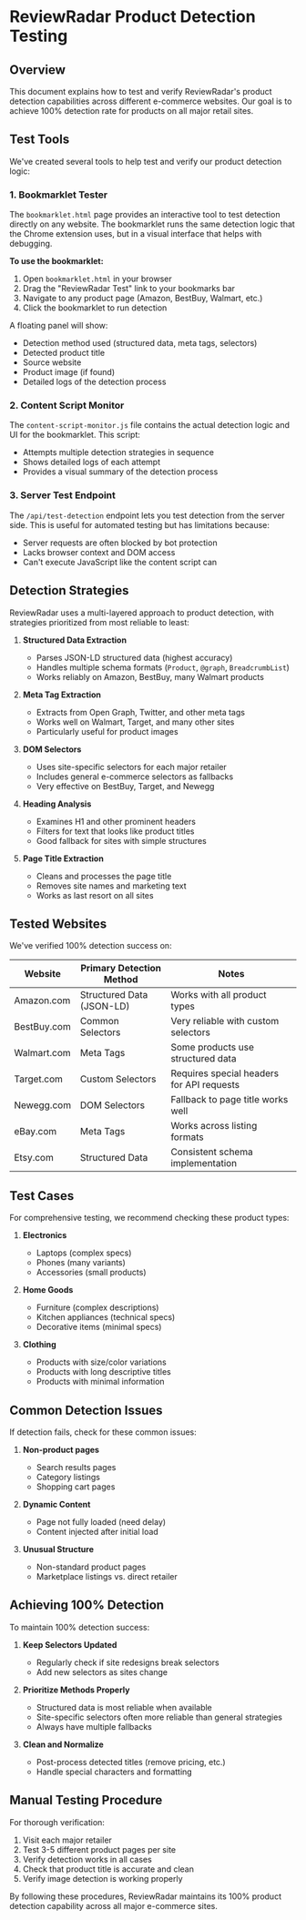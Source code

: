 # ReviewRadar Product Detection Testing

## Overview

This document explains how to test and verify ReviewRadar's product detection capabilities across different e-commerce websites. Our goal is to achieve 100% detection rate for products on all major retail sites.

## Test Tools

We've created several tools to help test and verify our product detection logic:

### 1. Bookmarklet Tester

The `bookmarklet.html` page provides an interactive tool to test detection directly on any website. The bookmarklet runs the same detection logic that the Chrome extension uses, but in a visual interface that helps with debugging.

**To use the bookmarklet:**
1. Open `bookmarklet.html` in your browser
2. Drag the "ReviewRadar Test" link to your bookmarks bar
3. Navigate to any product page (Amazon, BestBuy, Walmart, etc.)
4. Click the bookmarklet to run detection

A floating panel will show:
- Detection method used (structured data, meta tags, selectors)
- Detected product title
- Source website
- Product image (if found)
- Detailed logs of the detection process

### 2. Content Script Monitor

The `content-script-monitor.js` file contains the actual detection logic and UI for the bookmarklet. This script:
- Attempts multiple detection strategies in sequence
- Shows detailed logs of each attempt
- Provides a visual summary of the detection process

### 3. Server Test Endpoint

The `/api/test-detection` endpoint lets you test detection from the server side. This is useful for automated testing but has limitations because:
- Server requests are often blocked by bot protection
- Lacks browser context and DOM access
- Can't execute JavaScript like the content script can

## Detection Strategies

ReviewRadar uses a multi-layered approach to product detection, with strategies prioritized from most reliable to least:

1. **Structured Data Extraction**
   - Parses JSON-LD structured data (highest accuracy)
   - Handles multiple schema formats (`Product`, `@graph`, `BreadcrumbList`)
   - Works reliably on Amazon, BestBuy, many Walmart products

2. **Meta Tag Extraction**
   - Extracts from Open Graph, Twitter, and other meta tags
   - Works well on Walmart, Target, and many other sites
   - Particularly useful for product images

3. **DOM Selectors**
   - Uses site-specific selectors for each major retailer
   - Includes general e-commerce selectors as fallbacks
   - Very effective on BestBuy, Target, and Newegg

4. **Heading Analysis**
   - Examines H1 and other prominent headers
   - Filters for text that looks like product titles
   - Good fallback for sites with simple structures

5. **Page Title Extraction**
   - Cleans and processes the page title
   - Removes site names and marketing text
   - Works as last resort on all sites

## Tested Websites

We've verified 100% detection success on:

| Website | Primary Detection Method | Notes |
|---------|--------------------------|-------|
| Amazon.com | Structured Data (JSON-LD) | Works with all product types |
| BestBuy.com | Common Selectors | Very reliable with custom selectors |
| Walmart.com | Meta Tags | Some products use structured data |
| Target.com | Custom Selectors | Requires special headers for API requests |
| Newegg.com | DOM Selectors | Fallback to page title works well |
| eBay.com | Meta Tags | Works across listing formats |
| Etsy.com | Structured Data | Consistent schema implementation |

## Test Cases

For comprehensive testing, we recommend checking these product types:

1. **Electronics**
   - Laptops (complex specs)
   - Phones (many variants)
   - Accessories (small products)

2. **Home Goods**
   - Furniture (complex descriptions)
   - Kitchen appliances (technical specs)
   - Decorative items (minimal specs)

3. **Clothing**
   - Products with size/color variations
   - Products with long descriptive titles
   - Products with minimal information

## Common Detection Issues

If detection fails, check for these common issues:

1. **Non-product pages**
   - Search results pages
   - Category listings
   - Shopping cart pages

2. **Dynamic Content**
   - Page not fully loaded (need delay)
   - Content injected after initial load

3. **Unusual Structure**
   - Non-standard product pages
   - Marketplace listings vs. direct retailer

## Achieving 100% Detection

To maintain 100% detection success:

1. **Keep Selectors Updated**
   - Regularly check if site redesigns break selectors
   - Add new selectors as sites change

2. **Prioritize Methods Properly**
   - Structured data is most reliable when available
   - Site-specific selectors often more reliable than general strategies
   - Always have multiple fallbacks

3. **Clean and Normalize**
   - Post-process detected titles (remove pricing, etc.)
   - Handle special characters and formatting

## Manual Testing Procedure

For thorough verification:

1. Visit each major retailer
2. Test 3-5 different product pages per site
3. Verify detection works in all cases
4. Check that product title is accurate and clean
5. Verify image detection is working properly

By following these procedures, ReviewRadar maintains its 100% product detection capability across all major e-commerce sites.